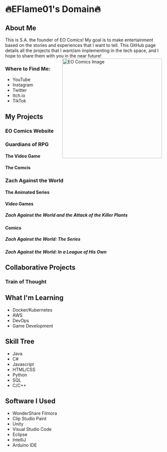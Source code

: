 # 🔥EFlame01's Domain🔥

## About Me
This is S.A. the founder of EO Comics! My goal is to make entertainment based on the stories and experiences that I want to tell. This GitHub page details all the projects that I want/am implementing in the tech space, and I hope to share them with you in the near future!
<img align="right" alt="EO Comics Image" src="./eo-comics-img.png" width="320" height="320" />
### Where to Find Me:
* YouTube
* Instagram
* Twitter
* Itch.io
* TikTok

## My Projects
### EO Comics Website
### Guardians of RPG
#### The Video Game
#### The Comcis
### Zach Against the World
#### The Animated Series
#### Video Games
##### Zach Against the World and the Attack of the Killer Plants
#### Comics
##### Zach Against the World: The Series
##### Zach Against the World: In a League of His Own

## Collaborative Projects
### Train of Thought

## What I'm Learning
* Docker/Kubernetes
* AWS
* DevOps
* Game Development

## Skill Tree
* Java
* C#
* Javascript
* HTML/CSS
* Python
* SQL
* C/C++

## Software I Used
* WonderShare Filmora
* Clip Studio Paint
* Unity
* Visual Studio Code
* Eclipse
* IntelliJ
* Arduino IDE
<!--
**EFlame01/EFlame01** is a ✨ _special_ ✨ repository because its `README.md` (this file) appears on your GitHub profile.

Here are some ideas to get you started:

- 🔭 I’m currently working on ...
- 🌱 I’m currently learning ...
- 👯 I’m looking to collaborate on ...
- 🤔 I’m looking for help with ...
- 💬 Ask me about ...
- 📫 How to reach me: ...
- 😄 Pronouns: ...
- ⚡ Fun fact: ...
-->
